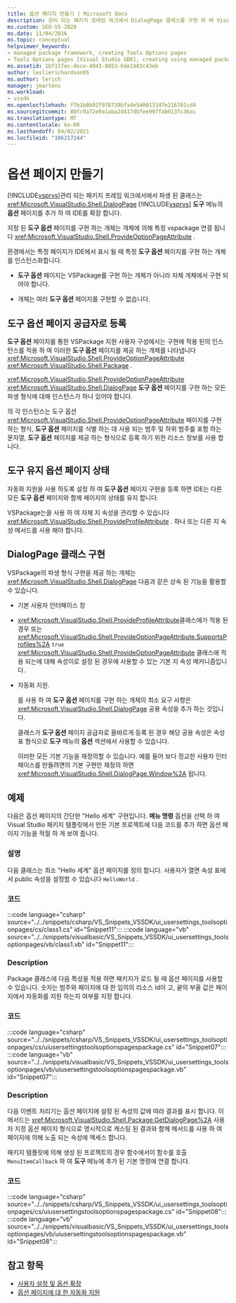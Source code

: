 ```yaml
---
title: 옵션 페이지 만들기 | Microsoft Docs
description: 관리 되는 패키지 프레임 워크에서 DialogPage 클래스를 구현 하 여 Visual Studio의 도구 메뉴 아래에서 옵션 페이지를 만드는 방법에 대해 알아봅니다.
ms.custom: SEO-VS-2020
ms.date: 11/04/2016
ms.topic: conceptual
helpviewer_keywords:
- managed package framework, creating Tools Options pages
- Tools Options pages [Visual Studio SDK], creating using managed package framework
ms.assetid: 1bf11fec-dece-4943-8053-6de1483c43eb
author: leslierichardson95
ms.author: lerich
manager: jmartens
ms.workload:
- vssdk
ms.openlocfilehash: f7b1b8b92f978739bfa4e540013347e216781cd4
ms.sourcegitcommit: 80fc9a72e9a1aba2d417dbfee997fab013fc36ac
ms.translationtype: MT
ms.contentlocale: ko-KR
ms.lasthandoff: 04/02/2021
ms.locfileid: "106217244"
---
```

# <a name="create-options-pages"></a>옵션 페이지 만들기
[!INCLUDE[vsprvs](../../code-quality/includes/vsprvs_md.md)]관리 되는 패키지 프레임 워크에서에서 파생 된 클래스는 <xref:Microsoft.VisualStudio.Shell.DialogPage> [!INCLUDE[vsprvs](../../code-quality/includes/vsprvs_md.md)] **도구** 메뉴의 **옵션** 페이지를 추가 하 여 IDE를 확장 합니다.

 지정 된 **도구 옵션** 페이지를 구현 하는 개체는 개체에 의해 특정 vspackage 연결 됩니다 <xref:Microsoft.VisualStudio.Shell.ProvideOptionPageAttribute> .

 환경에서는 특정 페이지가 IDE에서 표시 될 때 특정 **도구 옵션** 페이지를 구현 하는 개체를 인스턴스화합니다.

- **도구 옵션** 페이지는 VSPackage를 구현 하는 개체가 아니라 자체 개체에서 구현 되어야 합니다.

- 개체는 여러 **도구 옵션** 페이지를 구현할 수 없습니다.

## <a name="register-as-a-tools-options-page-provider"></a>도구 옵션 페이지 공급자로 등록
 **도구 옵션** 페이지를 통한 VSPackage 지원 사용자 구성에서는 구현에 적용 된의 인스턴스를 적용 하 여 이러한 **도구 옵션** 페이지를 제공 하는 개체를 나타냅니다 <xref:Microsoft.VisualStudio.Shell.ProvideOptionPageAttribute> <xref:Microsoft.VisualStudio.Shell.Package> .

 <xref:Microsoft.VisualStudio.Shell.ProvideOptionPageAttribute> <xref:Microsoft.VisualStudio.Shell.DialogPage> **도구 옵션** 페이지를 구현 하는 모든 파생 형식에 대해 인스턴스가 하나 있어야 합니다.

 의 각 인스턴스는 도구 옵션 <xref:Microsoft.VisualStudio.Shell.ProvideOptionPageAttribute> 페이지를 구현  하는 형식, **도구 옵션** 페이지를 식별 하는 데 사용 되는 범주 및 하위 범주를 포함 하는 문자열, **도구 옵션** 페이지를 제공 하는 형식으로 등록 하기 위한 리소스 정보를 사용 합니다.

## <a name="persist-tools-options-page-state"></a>도구 유지 옵션 페이지 상태
 자동화 지원을 사용 하도록 설정 하 여 **도구 옵션** 페이지 구현을 등록 하면 IDE는 다른 모든 **도구 옵션** 페이지와 함께 페이지의 상태를 유지 합니다.

 VSPackage는을 사용 하 여 자체 지 속성을 관리할 수 있습니다 <xref:Microsoft.VisualStudio.Shell.ProvideProfileAttribute> . 하나 또는 다른 지 속성 메서드를 사용 해야 합니다.

## <a name="implement-dialogpage-class"></a>DialogPage 클래스 구현
 VSPackage의 파생 형식 구현을 제공 하는 개체는 <xref:Microsoft.VisualStudio.Shell.DialogPage> 다음과 같은 상속 된 기능을 활용할 수 있습니다.

- 기본 사용자 인터페이스 창

- <xref:Microsoft.VisualStudio.Shell.ProvideProfileAttribute>클래스에가 적용 된 경우 또는 <xref:Microsoft.VisualStudio.Shell.ProvideOptionPageAttribute.SupportsProfiles%2A> `true` <xref:Microsoft.VisualStudio.Shell.ProvideOptionPageAttribute> 클래스에 적용 되는에 대해 속성이로 설정 된 경우에 사용할 수 있는 기본 지 속성 메커니즘입니다.

- 자동화 지원.

  를 사용 하 여 **도구 옵션** 페이지를 구현 하는 개체의 최소 요구 사항은 <xref:Microsoft.VisualStudio.Shell.DialogPage> 공용 속성을 추가 하는 것입니다.

  클래스가 **도구 옵션** 페이지 공급자로 올바르게 등록 된 경우 해당 공용 속성은 속성 표 형식으로 **도구** 메뉴의 **옵션** 섹션에서 사용할 수 있습니다.

  이러한 모든 기본 기능을 재정의할 수 있습니다. 예를 들어 보다 정교한 사용자 인터페이스를 만들려면의 기본 구현만 재정의 하면 <xref:Microsoft.VisualStudio.Shell.DialogPage.Window%2A> 됩니다.

## <a name="example"></a>예제
 다음은 옵션 페이지의 간단한 "Hello 세계" 구현입니다. **메뉴 명령** 옵션을 선택 하 여 Visual Studio 패키지 템플릿에서 만든 기본 프로젝트에 다음 코드를 추가 하면 옵션 페이지 기능을 적절 하 게 보여 줍니다.

### <a name="description"></a>설명
 다음 클래스는 최소 "Hello 세계" 옵션 페이지를 정의 합니다. 사용자가 열면 속성 표에서 public 속성을 설정할 수 있습니다 `HelloWorld` .

### <a name="code"></a>코드
:::code language="csharp" source="../../snippets/csharp/VS_Snippets_VSSDK/ui_usersettings_toolsoptionpages/cs/class1.cs" id="Snippet11":::
:::code language="vb" source="../../snippets/visualbasic/VS_Snippets_VSSDK/ui_usersettings_toolsoptionpages/vb/class1.vb" id="Snippet11":::

### <a name="description"></a>Description
 Package 클래스에 다음 특성을 적용 하면 패키지가 로드 될 때 옵션 페이지를 사용할 수 있습니다. 숫자는 범주와 페이지에 대 한 임의의 리소스 Id이 고, 끝의 부울 값은 페이지에서 자동화를 지원 하는지 여부를 지정 합니다.

### <a name="code"></a>코드
:::code language="csharp" source="../../snippets/csharp/VS_Snippets_VSSDK/ui_usersettings_toolsoptionpages/cs/uiusersettingstoolsoptionspagespackage.cs" id="Snippet07":::
:::code language="vb" source="../../snippets/visualbasic/VS_Snippets_VSSDK/ui_usersettings_toolsoptionpages/vb/uiusersettingstoolsoptionspagespackage.vb" id="Snippet07":::

### <a name="description"></a>Description
 다음 이벤트 처리기는 옵션 페이지에 설정 된 속성의 값에 따라 결과를 표시 합니다. 이 메서드는 <xref:Microsoft.VisualStudio.Shell.Package.GetDialogPage%2A> 사용자 지정 옵션 페이지 형식으로 명시적으로 캐스팅 된 결과와 함께 메서드를 사용 하 여 페이지에 의해 노출 되는 속성에 액세스 합니다.

 패키지 템플릿에 의해 생성 된 프로젝트의 경우 함수에서이 함수를 호출 `MenuItemCallback` 하 여 **도구** 메뉴에 추가 된 기본 명령에 연결 합니다.

### <a name="code"></a>코드
:::code language="csharp" source="../../snippets/csharp/VS_Snippets_VSSDK/ui_usersettings_toolsoptionpages/cs/uiusersettingstoolsoptionspagespackage.cs" id="Snippet08":::
:::code language="vb" source="../../snippets/visualbasic/VS_Snippets_VSSDK/ui_usersettings_toolsoptionpages/vb/uiusersettingstoolsoptionspagespackage.vb" id="Snippet08":::

## <a name="see-also"></a>참고 항목
- [사용자 설정 및 옵션 확장](../../extensibility/extending-user-settings-and-options.md)
- [옵션 페이지에 대 한 자동화 지원](../../extensibility/internals/automation-support-for-options-pages.md)
